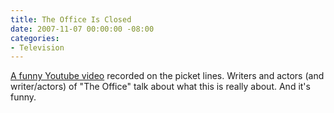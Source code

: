 ```yaml
---
title: The Office Is Closed
date: 2007-11-07 00:00:00 -08:00
categories:
- Television
---
```


<p><a href="http://www.youtube.com/watch?v=b6hqP0c0_gw">A funny Youtube video</a> recorded on the picket lines. Writers and actors (and writer/actors) of "The Office" talk about what this is really about. And it's funny.</p>
